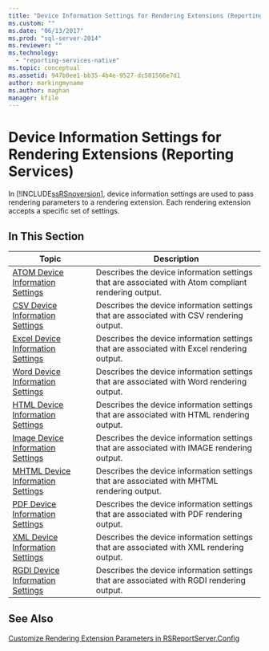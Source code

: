 ```yaml
---
title: "Device Information Settings for Rendering Extensions (Reporting Services) | Microsoft Docs"
ms.custom: ""
ms.date: "06/13/2017"
ms.prod: "sql-server-2014"
ms.reviewer: ""
ms.technology: 
  - "reporting-services-native"
ms.topic: conceptual
ms.assetid: 947b0ee1-bb35-4b4e-9527-dc501566e7d1
author: markingmyname
ms.author: maghan
manager: kfile
---
```

# Device Information Settings for Rendering Extensions (Reporting Services)
  In [!INCLUDE[ssRSnoversion](../includes/ssrsnoversion-md.md)], device information settings are used to pass rendering parameters to a rendering extension. Each rendering extension accepts a specific set of settings.  
  
## In This Section  
  
|Topic|Description|  
|-----------|-----------------|  
|[ATOM Device Information Settings](../../2014/reporting-services/atom-device-information-settings.md)|Describes the device information settings that are associated with Atom compliant rendering output.|  
|[CSV Device Information Settings](csv-device-information-settings.md)|Describes the device information settings that are associated with CSV rendering output.|  
|[Excel Device Information Settings](excel-device-information-settings.md)|Describes the device information settings that are associated with Excel rendering output.|  
|[Word Device Information Settings](word-device-information-settings.md)|Describes the device information settings that are associated with Word rendering output.|  
|[HTML Device Information Settings](html-device-information-settings.md)|Describes the device information settings that are associated with HTML rendering output.|  
|[Image Device Information Settings](image-device-information-settings.md)|Describes the device information settings that are associated with IMAGE rendering output.|  
|[MHTML Device Information Settings](mhtml-device-information-settings.md)|Describes the device information settings that are associated with MHTML rendering output.|  
|[PDF Device Information Settings](pdf-device-information-settings.md)|Describes the device information settings that are associated with PDF rendering output.|  
|[XML Device Information Settings](xml-device-information-settings.md)|Describes the device information settings that are associated with XML rendering output.|  
|[RGDI Device Information Settings](rgdi-device-information-settings.md)|Describes the device information settings that are associated with RGDI rendering output.|  
  
## See Also  
 [Customize Rendering Extension Parameters in RSReportServer.Config](customize-rendering-extension-parameters-in-rsreportserver-config.md)  
  
  
